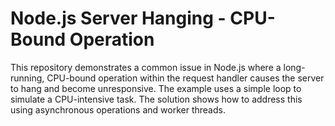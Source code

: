 # Node.js Server Hanging - CPU-Bound Operation

This repository demonstrates a common issue in Node.js where a long-running, CPU-bound operation within the request handler causes the server to hang and become unresponsive.  The example uses a simple loop to simulate a CPU-intensive task.  The solution shows how to address this using asynchronous operations and worker threads.